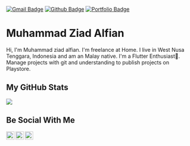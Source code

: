 [![Gmail Badge](https://img.shields.io/badge/-muhammadziadalfian07@gmail.com-c14438?style=flat&logo=Gmail&logoColor=white&link=mailto:muhammadziadalfian07@gmail.com)](mailto:muhammadziadalfian07@gmail.com) 
[![Github Badge](https://img.shields.io/badge/-muhammadziadalfian07-grey?style=flat&logo=github&logoColor=white&link=https://github.com/muhammadziadalfian07/)](https://www.github.com/muhammadziadalfian07/) [![Portfolio Badge](https://img.shields.io/badge/portfolio-web-blue?style=flat&link=https://muhammadziadalfian07.github.io//)](https://muhammadziadalfian07.github.io//) 


# Muhammad Ziad Alfian

Hi, I'm Muhammad ziad alfian. I'm freelance at Home. I live in West Nusa Tenggara, Indonesia and am an Malay native. I'm a Flutter Enthusiast💖. Manage projects with git and understanding to publish projects on Playstore.

## My GitHub Stats

<p align="left"> <img src="https://github-readme-stats.vercel.app/api?username=muhammadziadalfian07&count_private=true&show_icons=true&theme=cobalt" />
</p>

## Be Social With Me

<a href="https://www.linkedin.com/in/muhammad-ziad-alfian/">
  <img align="left" alt="Ziadalfian's LinkdedIn" width="22px" src="https://cdn.jsdelivr.net/npm/simple-icons@v3/icons/linkedin.svg" />
</a>
<a href="https://www.instagram.com/ziadalfiann_/">
  <img align="left" alt="Ziadalfian's Instagram" width="22px" src="https://cdn.jsdelivr.net/npm/simple-icons@v3/icons/instagram.svg" />
</a>
<a href="https://www.facebook.com/MziadAlfian/">
  <img align="left" alt="Ziadalfian's Instagram" width="22px" src="https://cdn.jsdelivr.net/npm/simple-icons@v3/icons/facebook.svg" />
</a>
